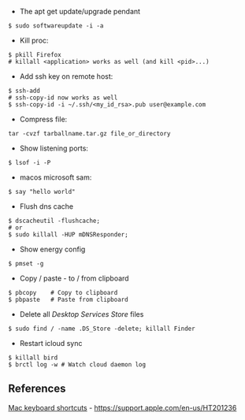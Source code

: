 * The apt get update/upgrade pendant
```shell
$ sudo softwareupdate -i -a
```

* Kill proc:
```shell
$ pkill Firefox
# killall <application> works as well (and kill <pid>...)
```

* Add ssh key on remote host:
```shell
$ ssh-add
# ssh-copy-id now works as well
$ ssh-copy-id -i ~/.ssh/<my_id_rsa>.pub user@example.com
```

* Compress file:
```shell
tar -cvzf tarballname.tar.gz file_or_directory
```

* Show listening ports:
```shell
$ lsof -i -P
```

*  macos microsoft sam:
```shell
$ say "hello world"
```

* Flush dns cache
```shell
$ dscacheutil -flushcache;
# or
$ sudo killall -HUP mDNSResponder;
```


* Show energy config
```shell
$ pmset -g
```

* Copy / paste - to / from clipboard
```shell
$ pbcopy    # Copy to clipboard
$ pbpaste   # Paste from clipboard
```

* Delete all *Desktop Services Store* files
```shell
$ sudo find / -name .DS_Store -delete; killall Finder
```

* Restart icloud sync
```shell
$ killall bird
$ brctl log -w # Watch cloud daemon log
```





## References

[Mac keyboard shortcuts][appl1] - https://support.apple.com/en-us/HT201236


[appl1]: https://support.apple.com/en-us/HT201236 "Mac keyboard shortcuts"
